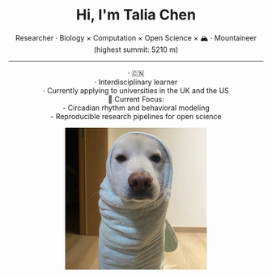 <!-- Profile README for Talia Chen -->

<h1 align="center">Hi, I'm <b>Talia Chen</b> </h1>

<p align="center">
  Researcher · Biology × Computation × Open Science × 🏔️ · Mountaineer (highest summit: 5210 m)
</p>

---

<p align="center">
  · 🇨🇳 
 <br>
  ·  Interdisciplinary learner 
 <br> 
  · Currently applying to universities in the UK and the US
<br>
  🧐 Current Focus:
<br>
  - Circadian rhythm and behavioral modeling  
<br>
  - Reproducible research pipelines for open science  
</p>

<p align="center">
  <img src="https://github.com/chentalia317-alt/chentalia317-alt/blob/main/dog.jpg" width="280" alt="science animation">
</p>
